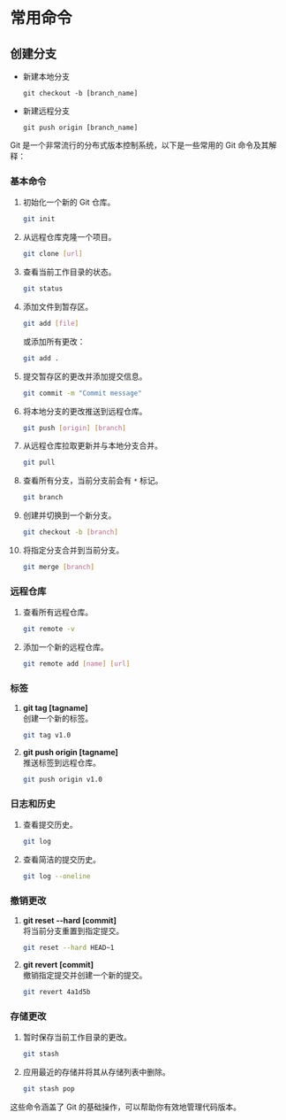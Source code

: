 # 常用命令

## 创建分支

 - 新建本地分支

    ```shell
    git checkout -b [branch_name]
    ```

- 新建远程分支

    ```shell
    git push origin [branch_name]
    ```


Git 是一个非常流行的分布式版本控制系统，以下是一些常用的 Git 命令及其解释：

### 基本命令
1. 初始化一个新的 Git 仓库。
   ```bash
   git init
   ```

2. 从远程仓库克隆一个项目。
   ```bash
   git clone [url]
   ```

3. 查看当前工作目录的状态。
   ```bash
   git status
   ```

4. 添加文件到暂存区。
   ```bash
   git add [file]
   ```
   或添加所有更改：
   ```bash
   git add .
   ```

5. 提交暂存区的更改并添加提交信息。
   ```bash
   git commit -m "Commit message"
   ```

6. 将本地分支的更改推送到远程仓库。
   ```bash
   git push [origin] [branch]
   ```

7. 从远程仓库拉取更新并与本地分支合并。
   ```bash
   git pull
   ```

8. 查看所有分支，当前分支前会有 `*` 标记。
   ```bash
   git branch
   ```

9. 创建并切换到一个新分支。
   ```bash
   git checkout -b [branch]
   ```

10. 将指定分支合并到当前分支。
    ```bash
    git merge [branch]
    ```

### 远程仓库
1. 查看所有远程仓库。
   ```bash
   git remote -v
   ```

2. 添加一个新的远程仓库。
   ```bash
   git remote add [name] [url]
   ```

### 标签
1. **git tag [tagname]**  
   创建一个新的标签。
   ```bash
   git tag v1.0
   ```

2. **git push origin [tagname]**  
   推送标签到远程仓库。
   ```bash
   git push origin v1.0
   ```

### 日志和历史
1. 查看提交历史。
   ```bash
   git log
   ```

2. 查看简洁的提交历史。
   ```bash
   git log --oneline
   ```

### 撤销更改
1. **git reset --hard [commit]**  
   将当前分支重置到指定提交。
   ```bash
   git reset --hard HEAD~1
   ```

2. **git revert [commit]**  
   撤销指定提交并创建一个新的提交。
   ```bash
   git revert 4a1d5b
   ```

### 存储更改
1. 暂时保存当前工作目录的更改。
   ```bash
   git stash
   ```

2. 应用最近的存储并将其从存储列表中删除。
   ```bash
   git stash pop
   ```

这些命令涵盖了 Git 的基础操作，可以帮助你有效地管理代码版本。